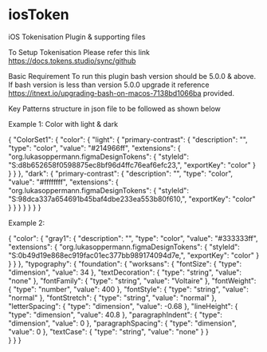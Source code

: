 # iosToken
iOS Tokenisation Plugin & supporting files

To Setup Tokenisation
Please refer this link https://docs.tokens.studio/sync/github

Basic Requirement
To run this plugin bash version should be 5.0.0 & above. If bash version is less than version 5.0.0 upgrade
it reference https://itnext.io/upgrading-bash-on-macos-7138bd1066ba provided.

Key Patterns structure in json file to be followed as shown below
 
Example 1: Color with light & dark

{
  "ColorSet1": {
    "color": {
      "light": {
        "primary-contrast": {
          "description": "",
          "type": "color",
          "value": "#214966ff",
          "extensions": {
            "org.lukasoppermann.figmaDesignTokens": {
              "styleId": "S:d8b652658f0598875ec8bf96d4ffc76eaf6efc23,",
              "exportKey": "color"
            }
          }
        }
      },
      "dark": {
        "primary-contrast": {
          "description": "",
          "type": "color",
          "value": "#ffffffff",
          "extensions": {
            "org.lukasoppermann.figmaDesignTokens": {
              "styleId": "S:98dca337a654691b45baf4dbe233ea553b80f610,",
              "exportKey": "color"
            }
          }
        }
      }
    }
  }
}

Example 2: 

{
    "color": {
      "gray1": {
        "description": "",
        "type": "color",
        "value": "#333333ff",
        "extensions": {
          "org.lukasoppermann.figmaDesignTokens": {
            "styleId": "S:0b49d19e868ec919fac01ec377bb989174094d7e,",
            "exportKey": "color"
          }
        }
      }
    },
    "typography": {
        "foundation": {
            "worksans": {
                "fontSize": {
                    "type": "dimension",
                    "value": 34
                },
                "textDecoration": {
                    "type": "string",
                    "value": "none"
                },
                "fontFamily": {
                    "type": "string",
                    "value": "Voltaire"
                },
                "fontWeight": {
                    "type": "number",
                    "value": 400
                },
                "fontStyle": {
                    "type": "string",
                    "value": "normal"
                },
                "fontStretch": {
                    "type": "string",
                    "value": "normal"
                },
                "letterSpacing": {
                    "type": "dimension",
                    "value": -0.68
                },
                "lineHeight": {
                    "type": "dimension",
                    "value": 40.8
                },
                "paragraphIndent": {
                    "type": "dimension",
                    "value": 0
                },
                "paragraphSpacing": {
                    "type": "dimension",
                    "value": 0
                },
                "textCase": {
                    "type": "string",
                    "value": "none"
                }
            }            
        }
    }
}


